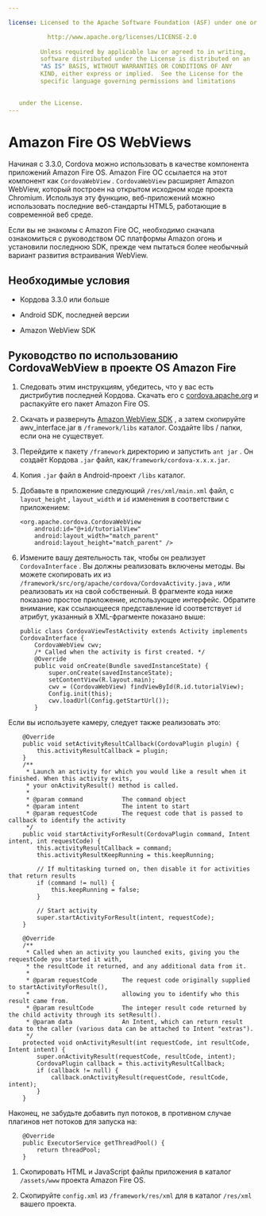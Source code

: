 ```yaml
---

license: Licensed to the Apache Software Foundation (ASF) under one or more contributor license agreements. See the NOTICE file distributed with this work for additional information regarding copyright ownership. The ASF licenses this file to you under the Apache License, Version 2.0 (the "License"); you may not use this file except in compliance with the License. You may obtain a copy of the License at

           http://www.apache.org/licenses/LICENSE-2.0
    
         Unless required by applicable law or agreed to in writing,
         software distributed under the License is distributed on an
         "AS IS" BASIS, WITHOUT WARRANTIES OR CONDITIONS OF ANY
         KIND, either express or implied.  See the License for the
         specific language governing permissions and limitations
    

   under the License.
---
```


# Amazon Fire OS WebViews

Начиная с 3.3.0, Cordova можно использовать в качестве компонента приложений Amazon Fire OS. Amazon Fire ОС ссылается на этот компонент как `CordovaWebView` . `CordovaWebView` расширяет Amazon WebView, который построен на открытом исходном коде проекта Chromium. Используя эту функцию, веб-приложений можно использовать последние веб-стандарты HTML5, работающие в современной веб среде.

Если вы не знакомы с Amazon Fire ОС, необходимо сначала ознакомиться с руководством ОС платформы Amazon огонь и установили последнюю SDK, прежде чем пытаться более необычный вариант развития встраивания WebView.

## Необходимые условия

*   Кордова 3.3.0 или больше

*   Android SDK, последней версии

*   Amazon WebView SDK

## Руководство по использованию CordovaWebView в проекте OS Amazon Fire

1.  Следовать этим инструкциям, убедитесь, что у вас есть дистрибутив последней Кордова. Скачать его с [cordova.apache.org][1] и распакуйте его пакет Amazon Fire OS.

2.  Скачать и развернуть [Amazon WebView SDK][2] , а затем скопируйте awv_interface.jar в `/framework/libs` каталог. Создайте libs / папки, если она не существует.

3.  Перейдите к пакету `/framework` директорию и запустить `ant jar` . Он создаёт Кордова `.jar` файл, как`/framework/cordova-x.x.x.jar`.

4.  Копия `.jar` файл в Android-проект `/libs` каталог.

5.  Добавьте в приложение следующий `/res/xml/main.xml` файл, с `layout_height` , `layout_width` и `id` изменения в соответствии с приложением:
    
        <org.apache.cordova.CordovaWebView
            android:id="@+id/tutorialView"
            android:layout_width="match_parent"
            android:layout_height="match_parent" />
        

6.  Измените вашу деятельность так, чтобы он реализует `CordovaInterface` . Вы должны реализовать включены методы. Вы можете скопировать их из `/framework/src/org/apache/cordova/CordovaActivity.java` , или реализовать их на свой собственный. В фрагменте кода ниже показано простое приложение, использующее интерфейс. Обратите внимание, как ссылающееся представление id соответствует `id` атрибут, указанный в XML-фрагменте показано выше:
    
        public class CordovaViewTestActivity extends Activity implements CordovaInterface {
            CordovaWebView cwv;
            /* Called when the activity is first created. */
            @Override
            public void onCreate(Bundle savedInstanceState) {
                super.onCreate(savedInstanceState);
                setContentView(R.layout.main);
                cwv = (CordovaWebView) findViewById(R.id.tutorialView);
                Config.init(this);
                cwv.loadUrl(Config.getStartUrl());
            }
        

 [1]: http://cordova.apache.org
 [2]: https://developer.amazon.com/sdk/fire/IntegratingAWV.html#installawv

Если вы используете камеру, следует также реализовать это:

        @Override
        public void setActivityResultCallback(CordovaPlugin plugin) {
            this.activityResultCallback = plugin;
        }
        /**
         * Launch an activity for which you would like a result when it finished. When this activity exits,
         * your onActivityResult() method is called.
         *
         * @param command           The command object
         * @param intent            The intent to start
         * @param requestCode       The request code that is passed to callback to identify the activity
         */
        public void startActivityForResult(CordovaPlugin command, Intent intent, int requestCode) {
            this.activityResultCallback = command;
            this.activityResultKeepRunning = this.keepRunning;
    
            // If multitasking turned on, then disable it for activities that return results
            if (command != null) {
                this.keepRunning = false;
            }
    
            // Start activity
            super.startActivityForResult(intent, requestCode);
        }
    
        @Override
        /**
         * Called when an activity you launched exits, giving you the requestCode you started it with,
         * the resultCode it returned, and any additional data from it.
         *
         * @param requestCode       The request code originally supplied to startActivityForResult(),
         *                          allowing you to identify who this result came from.
         * @param resultCode        The integer result code returned by the child activity through its setResult().
         * @param data              An Intent, which can return result data to the caller (various data can be attached to Intent "extras").
         */
        protected void onActivityResult(int requestCode, int resultCode, Intent intent) {
            super.onActivityResult(requestCode, resultCode, intent);
            CordovaPlugin callback = this.activityResultCallback;
            if (callback != null) {
                callback.onActivityResult(requestCode, resultCode, intent);
            }
        }
    

Наконец, не забудьте добавить пул потоков, в противном случае плагинов нет потоков для запуска на:

        @Override
        public ExecutorService getThreadPool() {
            return threadPool;
        }
    

1.  Скопировать HTML и JavaScript файлы приложения в каталог `/assets/www` проекта Amazon Fire OS.

2.  Скопируйте `config.xml` из `/framework/res/xml` для в каталог `/res/xml` вашего проекта.